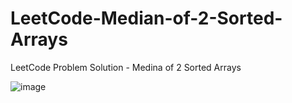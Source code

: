 # LeetCode-Median-of-2-Sorted-Arrays
LeetCode Problem Solution - Medina of 2 Sorted Arrays


![image](https://user-images.githubusercontent.com/87309254/179057009-c90f45dd-1cb2-492e-a0a1-d31361bd6e76.png)
